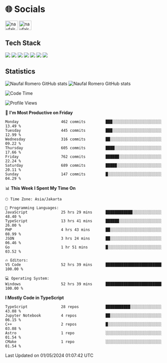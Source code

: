 <h1 align="">🌐 Socials</h1>
<p align="left">
<a href="https://linkedin.com/in/naufal-romero-putra-pratama-9ab816177/" target="blank"><img align="center" src="https://raw.githubusercontent.com/rahuldkjain/github-profile-readme-generator/master/src/images/icons/Social/linked-in-alt.svg" alt="naufalromero" height="30" width="40" /></a>
<a href="https://instagram.com/naufalromero" target="blank"><img align="center" src="https://raw.githubusercontent.com/rahuldkjain/github-profile-readme-generator/master/src/images/icons/Social/instagram.svg" alt="naufalromero" height="30" width="40" /></a>
</p>


<h2 align="">Tech Stack</h2>
<div align="">
  <img src="https://img.shields.io/badge/next.js-000000?style=for-the-badge&logo=nextdotjs&logoColor=white"/>
 <img src="https://img.shields.io/badge/typescript-%23007ACC.svg?style=for-the-badge&logo=typescript&logoColor=white"/>
 <img src="https://img.shields.io/badge/react-%2320232a.svg?style=for-the-badge&logo=react&logoColor=%2361DAFB"/>
 <img src="https://img.shields.io/badge/tailwindcss-%2338B2AC.svg?style=for-the-badge&logo=tailwind-css&logoColor=white"/>
 <img src="https://img.shields.io/badge/Prisma-3982CE?style=for-the-badge&logo=Prisma&logoColor=white"/>
 <img src="https://img.shields.io/badge/javascript-%23323330.svg?style=for-the-badge&logo=javascript&logoColor=%23F7DF1E"/>
 <img src="https://img.shields.io/badge/java-%23ED8B00.svg?style=for-the-badge&logo=openjdk&logoColor=white"/>
</div>


<h2 align="">Statistics</h2>
<div align="">
<img src="https://github-readme-stats-xi-nine-74.vercel.app/api?username=romves&show_icons=true&theme=tokyonight&include_all_commits=true&count_private=true" alt="Naufal Romero GitHub stats"/>
<img src="https://github-readme-stats-xi-nine-74.vercel.app/api/top-langs/?username=romves&theme=tokyonight&hide_border=false&include_all_commits=true&count_private=true&layout=compact" alt="Naufal Romero GitHub stats"/>
</div>

<!--START_SECTION:waka-->
![Code Time](http://img.shields.io/badge/Code%20Time-1%2C026%20hrs%2027%20mins-blue)

![Profile Views](http://img.shields.io/badge/Profile%20Views-22-blue)

📅 **I'm Most Productive on Friday** 

```text
Monday                   462 commits         ███░░░░░░░░░░░░░░░░░░░░░░   13.49 % 
Tuesday                  445 commits         ███░░░░░░░░░░░░░░░░░░░░░░   12.99 % 
Wednesday                316 commits         ██░░░░░░░░░░░░░░░░░░░░░░░   09.22 % 
Thursday                 605 commits         ████░░░░░░░░░░░░░░░░░░░░░   17.66 % 
Friday                   762 commits         ██████░░░░░░░░░░░░░░░░░░░   22.24 % 
Saturday                 689 commits         █████░░░░░░░░░░░░░░░░░░░░   20.11 % 
Sunday                   147 commits         █░░░░░░░░░░░░░░░░░░░░░░░░   04.29 % 
```


📊 **This Week I Spent My Time On** 

```text
🕑︎ Time Zone: Asia/Jakarta

💬 Programming Languages: 
JavaScript               25 hrs 29 mins      ████████████░░░░░░░░░░░░░   48.40 % 
TypeScript               13 hrs 41 mins      ██████░░░░░░░░░░░░░░░░░░░   26.00 % 
PHP                      4 hrs 43 mins       ██░░░░░░░░░░░░░░░░░░░░░░░   08.99 % 
JSON                     3 hrs 24 mins       ██░░░░░░░░░░░░░░░░░░░░░░░   06.46 % 
Go                       1 hr 51 mins        █░░░░░░░░░░░░░░░░░░░░░░░░   03.52 % 

🔥 Editors: 
VS Code                  52 hrs 39 mins      █████████████████████████   100.00 % 

💻 Operating System: 
Windows                  52 hrs 39 mins      █████████████████████████   100.00 % 
```

**I Mostly Code in TypeScript** 

```text
TypeScript               28 repos            ███████████░░░░░░░░░░░░░░   43.08 % 
Jupyter Notebook         4 repos             ██░░░░░░░░░░░░░░░░░░░░░░░   06.15 % 
C++                      2 repos             █░░░░░░░░░░░░░░░░░░░░░░░░   03.08 % 
Astro                    1 repo              ░░░░░░░░░░░░░░░░░░░░░░░░░   01.54 % 
CMake                    1 repo              ░░░░░░░░░░░░░░░░░░░░░░░░░   01.54 % 
```




 Last Updated on 01/05/2024 01:07:42 UTC
<!--END_SECTION:waka-->
